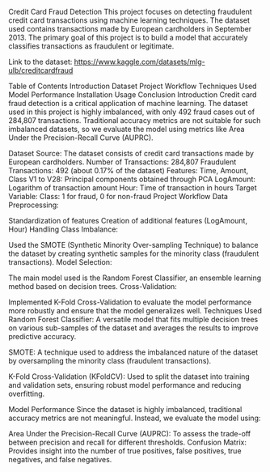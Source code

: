 Credit Card Fraud Detection
This project focuses on detecting fraudulent credit card transactions using machine learning techniques. The dataset used contains transactions made by European cardholders in September 2013. The primary goal of this project is to build a model that accurately classifies transactions as fraudulent or legitimate.

Link to the dataset: https://www.kaggle.com/datasets/mlg-ulb/creditcardfraud

Table of Contents
Introduction
Dataset
Project Workflow
Techniques Used
Model Performance
Installation
Usage
Conclusion
Introduction
Credit card fraud detection is a critical application of machine learning. The dataset used in this project is highly imbalanced, with only 492 fraud cases out of 284,807 transactions. Traditional accuracy metrics are not suitable for such imbalanced datasets, so we evaluate the model using metrics like Area Under the Precision-Recall Curve (AUPRC).

Dataset
Source: The dataset consists of credit card transactions made by European cardholders.
Number of Transactions: 284,807
Fraudulent Transactions: 492 (about 0.17% of the dataset)
Features:
Time, Amount, Class
V1 to V28: Principal components obtained through PCA
LogAmount: Logarithm of transaction amount
Hour: Time of transaction in hours
Target Variable:
Class: 1 for fraud, 0 for non-fraud
Project Workflow
Data Preprocessing:

Standardization of features
Creation of additional features (LogAmount, Hour)
Handling Class Imbalance:

Used the SMOTE (Synthetic Minority Over-sampling Technique) to balance the dataset by creating synthetic samples for the minority class (fraudulent transactions).
Model Selection:

The main model used is the Random Forest Classifier, an ensemble learning method based on decision trees.
Cross-Validation:

Implemented K-Fold Cross-Validation to evaluate the model performance more robustly and ensure that the model generalizes well.
Techniques Used
Random Forest Classifier: A versatile model that fits multiple decision trees on various sub-samples of the dataset and averages the results to improve predictive accuracy.

SMOTE: A technique used to address the imbalanced nature of the dataset by oversampling the minority class (fraudulent transactions).

K-Fold Cross-Validation (KFoldCV): Used to split the dataset into training and validation sets, ensuring robust model performance and reducing overfitting.

Model Performance
Since the dataset is highly imbalanced, traditional accuracy metrics are not meaningful. Instead, we evaluate the model using:

Area Under the Precision-Recall Curve (AUPRC): To assess the trade-off between precision and recall for different thresholds.
Confusion Matrix: Provides insight into the number of true positives, false positives, true negatives, and false negatives.
